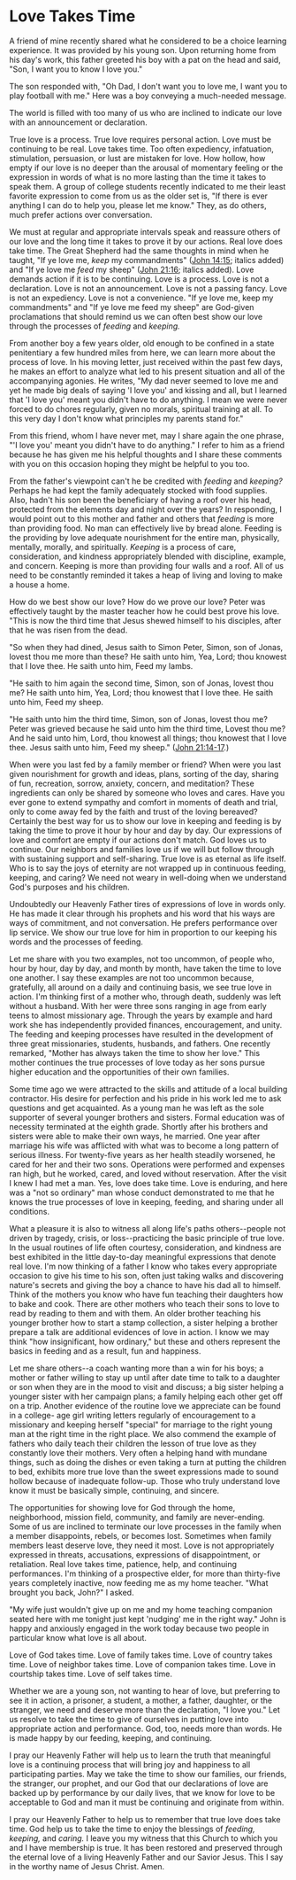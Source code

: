 # Love Takes Time

A friend of mine recently shared what he considered to be a choice learning
experience. It was provided by his young son. Upon returning home from his
day's work, this father greeted his boy with a pat on the head and said, "Son,
I want you to know I love you."

The son responded with, "Oh Dad, I don't want you to love me, I want you to
play football with me." Here was a boy conveying a much-needed message.

The world is filled with too many of us who are inclined to indicate our love
with an announcement or declaration.

True love is a process. True love requires personal action. Love must be
continuing to be real. Love takes time. Too often expediency, infatuation,
stimulation, persuasion, or lust are mistaken for love. How hollow, how empty
if our love is no deeper than the arousal of momentary feeling or the
expression in words of what is no more lasting than the time it takes to speak
them. A group of college students recently indicated to me their least
favorite expression to come from us as the older set is, "If there is ever
anything I can do to help you, please let me know." They, as do others, much
prefer actions over conversation.

We must at regular and appropriate intervals speak and reassure others of our
love and the long time it takes to prove it by our actions. Real love does
take time. The Great Shepherd had the same thoughts in mind when he taught,
"If ye love me, _keep_ my commandments" ([John
14:15](https://www.lds.org/scriptures/nt/john/14.15?lang=eng#14); italics
added) and "If ye love me _feed_ my sheep" ([John
21:16](https://www.lds.org/scriptures/nt/john/21.16?lang=eng#15); italics
added). Love demands action if it is to be continuing. Love is a process. Love
is not a declaration. Love is not an announcement. Love is not a passing
fancy. Love is not an expediency. Love is not a convenience. "If ye love me,
keep my commandments" and "If ye love me feed my sheep" are God-given
proclamations that should remind us we can often best show our love through
the processes of _feeding_ and _keeping._

From another boy a few years older, old enough to be confined in a state
penitentiary a few hundred miles from here, we can learn more about the
process of love. In his moving letter, just received within the past few days,
he makes an effort to analyze what led to his present situation and all of the
accompanying agonies. He writes, "My dad never seemed to love me and yet he
made big deals of saying 'I love you' and kissing and all, but I learned that
'I love you' meant you didn't have to do anything. I mean we were never forced
to do chores regularly, given no morals, spiritual training at all. To this
very day I don't know what principles my parents stand for."

From this friend, whom I have never met, may I share again the one phrase, "'I
love you' meant you didn't have to do anything." I refer to him as a friend
because he has given me his helpful thoughts and I share these comments with
you on this occasion hoping they might be helpful to you too.

From the father's viewpoint can't he be credited with _feeding_ and _keeping?_
Perhaps he had kept the family adequately stocked with food supplies. Also,
hadn't his son been the beneficiary of having a roof over his head, protected
from the elements day and night over the years? In responding, I would point
out to this mother and father and others that _feeding_ is more than providing
food. No man can effectively live by bread alone. Feeding is the providing by
love adequate nourishment for the entire man, physically, mentally, morally,
and spiritually. _Keeping_ is a process of care, consideration, and kindness
appropriately blended with discipline, example, and concern. Keeping is more
than providing four walls and a roof. All of us need to be constantly reminded
it takes a heap of living and loving to make a house a home.

How do we best show our love? How do we prove our love? Peter was effectively
taught by the master teacher how he could best prove his love. "This is now
the third time that Jesus shewed himself to his disciples, after that he was
risen from the dead.

"So when they had dined, Jesus saith to Simon Peter, Simon, son of Jonas,
lovest thou me more than these? He saith unto him, Yea, Lord; thou knowest
that I love thee. He saith unto him, Feed my lambs.

"He saith to him again the second time, Simon, son of Jonas, lovest thou me?
He saith unto him, Yea, Lord; thou knowest that I love thee. He saith unto
him, Feed my sheep.

"He saith unto him the third time, Simon, son of Jonas, lovest thou me? Peter
was grieved because he said unto him the third time, Lovest thou me? And he
said unto him, Lord, thou knowest all things; thou knowest that I love thee.
Jesus saith unto him, Feed my sheep." ([John
21:14-17](https://www.lds.org/scriptures/nt/john/21.14-17?lang=eng#13).)

When were you last fed by a family member or friend? When were you last given
nourishment for growth and ideas, plans, sorting of the day, sharing of fun,
recreation, sorrow, anxiety, concern, and meditation? These ingredients can
only be shared by someone who loves and cares. Have you ever gone to extend
sympathy and comfort in moments of death and trial, only to come away fed by
the faith and trust of the loving bereaved? Certainly the best way for us to
show our love in keeping and feeding is by taking the time to prove it hour by
hour and day by day. Our expressions of love and comfort are empty if our
actions don't match. God loves us to continue. Our neighbors and families love
us if we will but follow through with sustaining support and self-sharing.
True love is as eternal as life itself. Who is to say the joys of eternity are
not wrapped up in continuous feeding, keeping, and caring? We need not weary
in well-doing when we understand God's purposes and his children.

Undoubtedly our Heavenly Father tires of expressions of love in words only. He
has made it clear through his prophets and his word that his ways are ways of
commitment, and not conversation. He prefers performance over lip service. We
show our true love for him in proportion to our keeping his words and the
processes of feeding.

Let me share with you two examples, not too uncommon, of people who, hour by
hour, day by day, and month by month, have taken the time to love one another.
I say these examples are not too uncommon because, gratefully, all around on a
daily and continuing basis, we see true love in action. I'm thinking first of
a mother who, through death, suddenly was left without a husband. With her
were three sons ranging in age from early teens to almost missionary age.
Through the years by example and hard work she has independently provided
finances, encouragement, and unity. The feeding and keeping processes have
resulted in the development of three great missionaries, students, husbands,
and fathers. One recently remarked, "Mother has always taken the time to show
her love." This mother continues the true processes of love today as her sons
pursue higher education and the opportunities of their own families.

Some time ago we were attracted to the skills and attitude of a local building
contractor. His desire for perfection and his pride in his work led me to ask
questions and get acquainted. As a young man he was left as the sole supporter
of several younger brothers and sisters. Formal education was of necessity
terminated at the eighth grade. Shortly after his brothers and sisters were
able to make their own ways, he married. One year after marriage his wife was
afflicted with what was to become a long pattern of serious illness. For
twenty-five years as her health steadily worsened, he cared for her and their
two sons. Operations were performed and expenses ran high, but he worked,
cared, and loved without reservation. After the visit I knew I had met a man.
Yes, love does take time. Love is enduring, and here was a "not so ordinary"
man whose conduct demonstrated to me that he knows the true processes of love
in keeping, feeding, and sharing under all conditions.

What a pleasure it is also to witness all along life's paths others--people
not driven by tragedy, crisis, or loss--practicing the basic principle of true
love. In the usual routines of life often courtesy, consideration, and
kindness are best exhibited in the little day-to-day meaningful expressions
that denote real love. I'm now thinking of a father I know who takes every
appropriate occasion to give his time to his son, often just taking walks and
discovering nature's secrets and giving the boy a chance to have his dad all
to himself. Think of the mothers you know who have fun teaching their
daughters how to bake and cook. There are other mothers who teach their sons
to love to read by reading to them and with them. An older brother teaching
his younger brother how to start a stamp collection, a sister helping a
brother prepare a talk are additional evidences of love in action. I know we
may think "how insignificant, how ordinary," but these and others represent
the basics in feeding and as a result, fun and happiness.

Let me share others--a coach wanting more than a win for his boys; a mother or
father willing to stay up until after date time to talk to a daughter or son
when they are in the mood to visit and discuss; a big sister helping a younger
sister with her campaign plans; a family helping each other get off on a trip.
Another evidence of the routine love we appreciate can be found in a college-
age girl writing letters regularly of encouragement to a missionary and
keeping herself "special" for marriage to the right young man at the right
time in the right place. We also commend the example of fathers who daily
teach their children the lesson of true love as they constantly love their
mothers. Very often a helping hand with mundane things, such as doing the
dishes or even taking a turn at putting the children to bed, exhibits more
true love than the sweet expressions made to sound hollow because of
inadequate follow-up. Those who truly understand love know it must be
basically simple, continuing, and sincere.

The opportunities for showing love for God through the home, neighborhood,
mission field, community, and family are never-ending. Some of us are inclined
to terminate our love processes in the family when a member disappoints,
rebels, or becomes lost. Sometimes when family members least deserve love,
they need it most. Love is not appropriately expressed in threats,
accusations, expressions of disappointment, or retaliation. Real love takes
time, patience, help, and continuing performances. I'm thinking of a
prospective elder, for more than thirty-five years completely inactive, now
feeding me as my home teacher. "What brought you back, John?" I asked.

"My wife just wouldn't give up on me and my home teaching companion seated
here with me tonight just kept 'nudging' me in the right way." John is happy
and anxiously engaged in the work today because two people in particular know
what love is all about.

Love of God takes time. Love of family takes time. Love of country takes time.
Love of neighbor takes time. Love of companion takes time. Love in courtship
takes time. Love of self takes time.

Whether we are a young son, not wanting to hear of love, but preferring to see
it in action, a prisoner, a student, a mother, a father, daughter, or the
stranger, we need and deserve more than the declaration, "I love you." Let us
resolve to take the time to give of ourselves in putting love into appropriate
action and performance. God, too, needs more than words. He is made happy by
our feeding, keeping, and continuing.

I pray our Heavenly Father will help us to learn the truth that meaningful
love is a continuing process that will bring joy and happiness to all
participating parties. May we take the time to show our families, our friends,
the stranger, our prophet, and our God that our declarations of love are
backed up by performance by our daily lives, that we know for love to be
acceptable to God and man it must be continuing and originate from within.

I pray our Heavenly Father to help us to remember that true love does take
time. God help us to take the time to enjoy the blessings of _feeding,
keeping,_ and _caring._ I leave you my witness that this Church to which you
and I have membership is true. It has been restored and preserved through the
eternal love of a living Heavenly Father and our Savior Jesus. This I say in
the worthy name of Jesus Christ. Amen.

